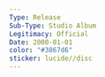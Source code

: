 ```yaml
---
Type: Release
Sub-Type: Studio Album
Legitimacy: Official
Date: 2000-01-01
color: "#3867d6"
sticker: lucide//disc
---
```

